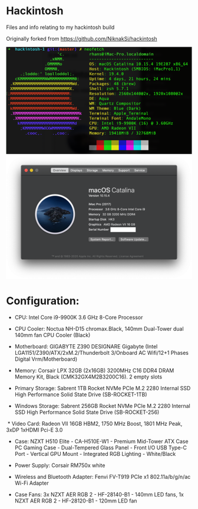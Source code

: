# Hackintosh
Files and info relating to my hackintosh build

Originally forked from https://github.com/NiknakSi/hackintosh

<img src="neofetch.png" width="800" />

<img src="About My Mac.png" width="800" />

# Configuration:

* CPU: Intel Core i9-9900K 3.6 GHz 8-Core Processor

* CPU Cooler: Noctua NH-D15 chromax.Black, 140mm Dual-Tower dual 140mm fan CPU Cooler (Black) 

* Motherboard: GIGABYTE Z390 DESIGNARE Gigabyte (Intel LGA1151/Z390/ATX/2xM.2/Thunderbolt 3/Onboard AC Wifi/12+1 Phases Digital Vrm/Motherboard)

* Memory: Corsair LPX 32GB (2x16GB) 3200MHz C16 DDR4 DRAM Memory Kit, Black (CMK32GX4M2B3200C16). 2 empty slots

* Primary Storage: Sabrent 1TB Rocket NVMe PCIe M.2 2280 Internal SSD High Performance Solid State Drive (SB-ROCKET-1TB)

* Windows Storage: Sabrent 256GB Rocket NVMe PCIe M.2 2280 Internal SSD High Performance Solid State Drive (SB-ROCKET-256)

 * Video Card: Radeon VII 16GB HBM2, 1750 MHz Boost, 1801 MHz Peak, 3xDP 1xHDMI Pci-E 3.0 

* Case: NZXT H510 Elite - CA-H510E-W1 - Premium Mid-Tower ATX Case PC Gaming Case - Dual-Tempered Glass Panel - Front I/O USB Type-C Port - Vertical GPU Mount - Integrated RGB Lighting - White/Black

* Power Supply: Corsair RM750x white

* Wireless and Bluetooth Adapter: Fenvi FV-T919 PCIe x1 802.11a/b/g/n/ac Wi-Fi Adapter 

* Case Fans: 3x NZXT AER RGB 2 - HF-28140-B1 - 140mm LED fans, 1x NZXT AER RGB 2 - HF-28120-B1 - 120mm LED fan
